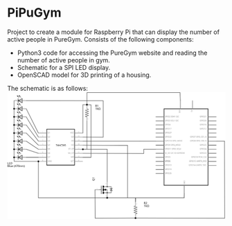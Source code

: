 # PiPuGym

Project to create a module for Raspberry Pi that can display the
number of active people in PureGym. Consists of the following
components:

* Python3 code for accessing the PureGym website and reading the
  number of active people in gym.
* Schematic for a SPI LED display.
* OpenSCAD model for 3D printing of a housing.

The schematic is as follows:
![Alt text](./schematic/schematic.svg)
